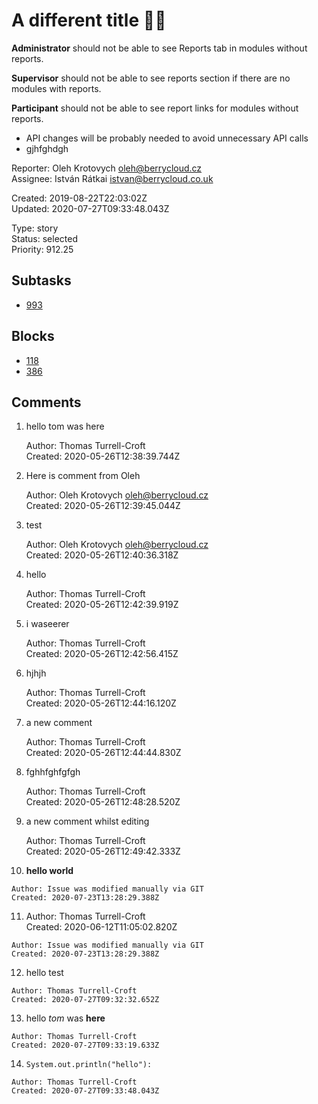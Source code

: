 # A different title 🍋🎸

**Administrator** should not be able to see Reports tab in modules without reports.

**Supervisor** should not be able to see reports section if there are no modules with reports.

**Participant** should not be able to see report links for modules without reports.

- API changes will be probably needed to avoid unnecessary API calls
- gjhfghdgh

Reporter: Oleh Krotovych <oleh@berrycloud.cz>  
Assignee: István Rátkai <istvan@berrycloud.co.uk>

Created: 2019-08-22T22:03:02Z  
Updated: 2020-07-27T09:33:48.043Z

Type: story  
Status: selected  
Priority: 912.25

## Subtasks
- [993](993.md "do some work")

## Blocks
- [118](118.md "Another tool tip")
- [386](386.md "Cache cleanup. tom was here")

## Comments
1.  hello tom was here

    Author: Thomas Turrell-Croft  
    Created: 2020-05-26T12:38:39.744Z  

2.  Here is comment from Oleh

    Author: Oleh Krotovych <oleh@berrycloud.cz>  
    Created: 2020-05-26T12:39:45.044Z  

3.  test

    Author: Oleh Krotovych <oleh@berrycloud.cz>  
    Created: 2020-05-26T12:40:36.318Z  

4.  hello

    Author: Thomas Turrell-Croft  
    Created: 2020-05-26T12:42:39.919Z  

5.  i waseerer

    Author: Thomas Turrell-Croft  
    Created: 2020-05-26T12:42:56.415Z  

6.  hjhjh

    Author: Thomas Turrell-Croft  
    Created: 2020-05-26T12:44:16.120Z  

7.  a new comment

    Author: Thomas Turrell-Croft  
    Created: 2020-05-26T12:44:44.830Z  

8.  fghhfghfgfgh

    Author: Thomas Turrell-Croft  
    Created: 2020-05-26T12:48:28.520Z  

9.  a new comment whilst editing

    Author: Thomas Turrell-Croft  
    Created: 2020-05-26T12:49:42.333Z  

10.  **hello world**

    Author: Issue was modified manually via GIT  
    Created: 2020-07-23T13:28:29.388Z  

11.  Author: Thomas Turrell-Croft  
        Created: 2020-06-12T11:05:02.820Z

    Author: Issue was modified manually via GIT  
    Created: 2020-07-23T13:28:29.388Z  

12.  hello test

    Author: Thomas Turrell-Croft  
    Created: 2020-07-27T09:32:32.652Z  

13.  hello _tom_ was **here**

    Author: Thomas Turrell-Croft  
    Created: 2020-07-27T09:33:19.633Z  

14.  `System.out.println("hello"):`

    Author: Thomas Turrell-Croft  
    Created: 2020-07-27T09:33:48.043Z  
